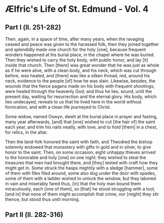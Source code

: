 # Ælfric's Life of St. Edmund - Vol. 4

## Part I (ll. 251-282)

Then, again, in a space of time, after many years, when the ravaging ceased and peace was given to the harassed folk, then they joined together and splendidly made one church for the holy [one], because frequent wonders happened at his burial place, in the chapel where he was buried. Then they wished to carry the holy body, with public honor, and lay [it] inside that church. Then [there] was great wonder that he was just as whole as if he were alive, with a clean body, and his neck, which was cut through before, was healed, and [there] was like a silken thread, red, around his neck, evidence to the people [of] how he was slain. Likewise, besides, the wounds that the fierce pagans made on his body with frequent shootings, were healed through the heavenly God; and thus he lies, sound, until the present day, waiting for resurrection and the eternal glory. His body, which lies undecayed, reveals to us that he lived here in the world without fornication, and with a clean life journeyed to Christ.

Some widow, named Oswyn, dwelt at the burial place in prayer and fasting, many year afterwards, [and] that [one] wished to cut [the hair of] the saint each year, and trim his nails neatly, with love, and to hold [them] in a chest, for relics, in the altar.

Then the land-folk honored the saint with faith, and Theodred the bishop solemnly endowed that monastery with gifts in gold and in silver, to give honor to the saint. Then, on some occasion, eight unhappy thieves arrived to the honorable and holy [one] on one night: they wished to steal the treasures that men had brought there, and [they] tested with craft how they might get in. Some struck the hasps mightily with a sledge [hammer], some of them with files filed around, some also dug under the door with spades, some of them with a ladder wished to unlock the window, but they labored in vain and miserably fared thus, [in] that the holy man bound them miraculously, each [one of them], so [that] he stood struggling with a tool, [and in] that none of them might accomplish that crime, nor [might] they stir thence, but stood thus until morning.  

## Part II (ll. 282-316)
